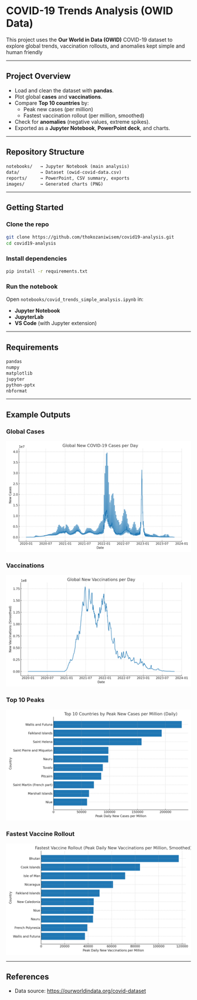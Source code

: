 # COVID-19 Trends Analysis (OWID Data)

This project uses the **Our World in Data (OWID)** COVID-19 dataset to explore global trends, vaccination rollouts, and anomalies kept simple and human friendly

---

##  Project Overview
- Load and clean the dataset with **pandas**.
- Plot global **cases** and **vaccinations**.
- Compare **Top 10 countries** by:
  - Peak new cases (per million)
  - Fastest vaccination rollout (per million, smoothed)
- Check for **anomalies** (negative values, extreme spikes).
- Exported as a **Jupyter Notebook**, **PowerPoint deck**, and charts.

---

##  Repository Structure

```
notebooks/   → Jupyter Notebook (main analysis)
data/        → Dataset (owid-covid-data.csv)
reports/     → PowerPoint, CSV summary, exports
images/      → Generated charts (PNG)
```

---

##  Getting Started

###  Clone the repo
```bash
git clone https://github.com/thokozaniwisem/covid19-analysis.git
cd covid19-analysis
```

### Install dependencies
```bash
pip install -r requirements.txt
```

### Run the notebook
Open `notebooks/covid_trends_simple_analysis.ipynb` in:
- **Jupyter Notebook**
- **JupyterLab**
- **VS Code** (with Jupyter extension)

---

## Requirements
```
pandas
numpy
matplotlib
jupyter
python-pptx
nbformat
```

---

## Example Outputs

### Global Cases
![Global Cases](images/global_new_cases.png)

### Vaccinations
![Vaccinations](images/global_new_vaccinations.png)

### Top 10 Peaks
![Top 10 Cases](images/top10_peak_cases_per_million.png)

### Fastest Vaccine Rollout
![Vaccine Rollout](images/fastest_vaccine_rollout.png)

---

## References
- Data source: https://ourworldindata.org/covid-dataset 
